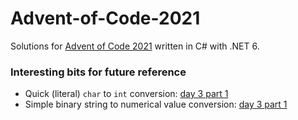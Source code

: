 # Advent-of-Code-2021

Solutions for [Advent of Code 2021](https://adventofcode.com/) written in C# with .NET 6.

### Interesting bits for future reference
- Quick (literal) `char` to `int` conversion: [day 3 part 1](https://github.com/pattons-cottam/Advent-of-Code-2021/blob/21ca3fe49701c584694d4cf621bc0e26426166db/3.%20Binary%20Diagnostic/Program.cs#L18)
- Simple binary string to numerical value conversion: [day 3 part 1](https://github.com/pattons-cottam/Advent-of-Code-2021/blob/21ca3fe49701c584694d4cf621bc0e26426166db/3.%20Binary%20Diagnostic/Program.cs#L44)
